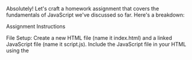 
Absolutely! Let's craft a homework assignment that covers the fundamentals of JavaScript we've discussed so far. Here's a breakdown:

Assignment Instructions

File Setup: Create a new HTML file (name it index.html) and a linked JavaScript file (name it script.js). Include the JavaScript file in your HTML using the <script> tag.
Developer Console Usage: Explain that students will primarily use their browser's developer console to run their JavaScript code and view output. Provide basic instructions on how to open the console for their browser of choice.
Tasks

Task 1: Variables

Declare a variable to store your name as a string.
Declare a variable to store your age as a number.
Use console.log() to print a sentence like: "My name is [your name] and I am [your age] years old."
Task 2: Data Types

Create variables to store examples of the following data types:
String
Number
Boolean
null
undefined
Experiment with the typeof operator in the console to verify the data type of each variable.
Task 3: Operators

Perform the following calculations and log the results to the console:
Add two numbers together.
Divide one number by another.
Use the modulus operator (%) to find the remainder of a division.
Compare two numbers using a comparison operator and log a message indicating if they are equal or not.
Task 4: Conditionals

Write an if...else statement to check if your age (from Task 1) is above the legal driving age (set it to 16 for this example). Print an appropriate message to the console.
Chain an else if statement to your code from the previous step. This time, check if the age is below 10. If so, print a different message to the console.
Optional Challenge: Nested Conditionals

Expand your conditional logic to handle a broader range of ages. Add more else if statements to display messages like "Eligible for a learner's permit" or, playfully, "Too young to drive... maybe try a bicycle?".
